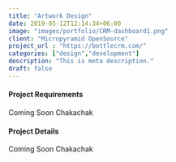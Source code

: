 ```yaml
---
title: "Artwork Design"
date: 2019-05-12T12:14:34+06:00
image: "images/portfolio/CRM-dashboard1.png"
client: "Micropyramid OpenSource"
project_url : "https://bottlecrm.com/"
categories: ["design","development"]
description: "This is meta description."
draft: false
---
```


#### Project Requirements

Coming Soon Chakachak

#### Project Details

Coming Soon Chakachak